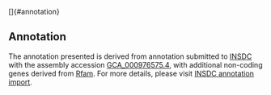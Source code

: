[]{#annotation}

Annotation
----------

The annotation presented is derived from annotation submitted to
[INSDC](http://www.insdc.org) with the assembly accession
[GCA\_000976575.4](http://www.ebi.ac.uk/ena/data/view/GCA_000976575.4),
with additional non-coding genes derived from
[Rfam](http://rfam.xfam.org/). For more details, please visit [INSDC
annotation
import](http://ensemblgenomes.org/info/data/insdc_annotation).

